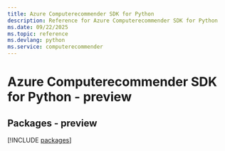 ```yaml
---
title: Azure Computerecommender SDK for Python
description: Reference for Azure Computerecommender SDK for Python
ms.date: 09/22/2025
ms.topic: reference
ms.devlang: python
ms.service: computerecommender
---
```

# Azure Computerecommender SDK for Python - preview
## Packages - preview
[!INCLUDE [packages](computerecommender-index.md)]